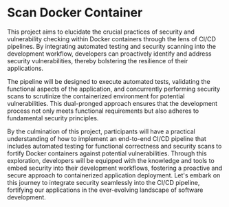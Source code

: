 # Scan Docker Container

 This project aims to elucidate the crucial practices of security and vulnerability checking within Docker containers through the lens of CI/CD pipelines. By integrating automated testing and security scanning into the development workflow, developers can proactively identify and address security vulnerabilities, thereby bolstering the resilience of their applications.

 The pipeline will be designed to execute automated tests, validating the functional aspects of the application, and concurrently performing security scans to scrutinize the containerized environment for potential vulnerabilities. This dual-pronged approach ensures that the development process not only meets functional requirements but also adheres to fundamental security principles.

 By the culmination of this project, participants will have a practical understanding of how to implement an end-to-end CI/CD pipeline that includes automated testing for functional correctness and security scans to fortify Docker containers against potential vulnerabilities. Through this exploration, developers will be equipped with the knowledge and tools to embed security into their development workflows, fostering a proactive and secure approach to containerized application deployment. Let's embark on this journey to integrate security seamlessly into the CI/CD pipeline, fortifying our applications in the ever-evolving landscape of software development.